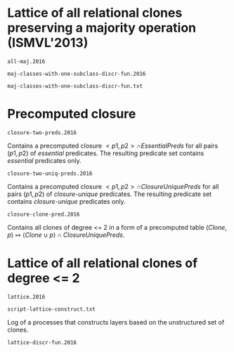 # Lattice of all relational clones preserving a majority operation (ISMVL'2013)

`all-maj.2016`

`maj-classes-with-one-subclass-discr-fun.2016`

`maj-classes-with-one-subclass-discr-fun.txt`


# Precomputed closure

`closure-two-preds.2016`

Contains a precomputed closure $<{p1, p2}> ∩ EssentialPreds$ for all pairs
$(p1, p2)$ of _essential_ predicates. The resulting predicate set contains
_essential_ predicates only.

`closure-two-uniq-preds.2016`

Contains a precomputed closure $<{p1, p2}> ∩ ClosureUniquePreds$ for all pairs
$(p1, p2)$ of _closure-unique_ predicates. The resulting predicate set contains
_closure-unique_ predicates only.

`closure-clone-pred.2016`

Contains all clones of degree <= 2 in a form of a precomputed table
$(Clone, p) ↦ ⟨Clone ∪ {p}⟩ ∩ ClosureUniquePreds$.


# Lattice of all relational clones of degree <= 2

`lattice.2016`

`script-lattice-construct.txt`

Log of a processes that constructs layers based on the unstructured set of clones.

`lattice-discr-fun.2016`
